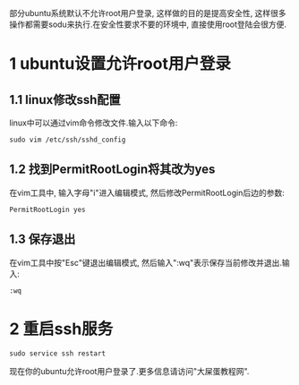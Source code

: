 <div class="jumbotron">
<p>部分ubuntu系统默认不允许root用户登录, 这样做的目的是提高安全性, 这样很多操作都需要sodu来执行.在安全性要求不要的环境中, 直接使用root登陆会很方便.</p>  
</div>

1 ubuntu设置允许root用户登录
===

1.1 linux修改ssh配置
---

linux中可以通过vim命令修改文件.输入以下命令:
```
sudo vim /etc/ssh/sshd_config
```

1.2 找到PermitRootLogin将其改为yes
---

在vim工具中, 输入字母"i"进入编辑模式, 然后修改PermitRootLogin后边的参数:

```
PermitRootLogin yes
```

1.3 保存退出
---

在vim工具中按"Esc"键退出编辑模式, 然后输入":wq"表示保存当前修改并退出.输入:

```
:wq
```

2 重启ssh服务
===

```
sudo service ssh restart
```

现在你的ubuntu允许root用户登录了.更多信息请访问"大屎蛋教程网".